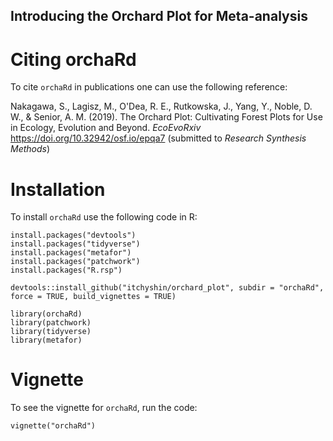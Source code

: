 ## Introducing the Orchard Plot for Meta-analysis

# Citing orchaRd

To cite `orchaRd` in publications one can use the following reference:

Nakagawa, S., Lagisz, M., O'Dea, R. E., Rutkowska, J., Yang, Y., Noble, D. W., & Senior, A. M. (2019). The Orchard Plot: Cultivating Forest Plots for Use in Ecology, Evolution and Beyond. *EcoEvoRxiv* https://doi.org/10.32942/osf.io/epqa7 (submitted to *Research Synthesis Methods*)

# Installation

To install `orchaRd` use the following code in R:

```
install.packages("devtools")
install.packages("tidyverse")
install.packages("metafor")
install.packages("patchwork")
install.packages("R.rsp")

devtools::install_github("itchyshin/orchard_plot", subdir = "orchaRd", force = TRUE, build_vignettes = TRUE)

library(orchaRd)
library(patchwork)
library(tidyverse)
library(metafor)
```
# Vignette

To see the vignette for `orchaRd`, run the code:

```
vignette("orchaRd")
```
